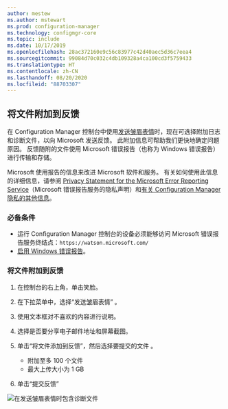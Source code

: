 ```yaml
---
author: mestew
ms.author: mstewart
ms.prod: configuration-manager
ms.technology: configmgr-core
ms.topic: include
ms.date: 10/17/2019
ms.openlocfilehash: 28ac372160e9c56c83977c42d40aec5d36c7eea4
ms.sourcegitcommit: 99084d70c032c4db109328a4ca100cd3f5759433
ms.translationtype: HT
ms.contentlocale: zh-CN
ms.lasthandoff: 08/20/2020
ms.locfileid: "88703307"
---
```

## <a name="attach-files-to-feedback"></a>将文件附加到反馈
<!--3555011-->
在 Configuration Manager 控制台中使用[发送皱眉表情](../../../../understand/find-help.md#BKMK_1806Feedback)时，现在可选择附加日志和诊断文件，以向 Microsoft 发送反馈。 此附加信息可帮助我们更快地确定问题原因。 反馈随附的文件使用 Microsoft 错误报告（也称为 Windows 错误报告）进行传输和存储。

Microsoft 使用报告的信息来改进 Microsoft 软件和服务。 有关如何使用此信息的详细信息，请参阅 [Privacy Statement for the Microsoft Error Reporting Service](https://privacy.microsoft.com/microsoft-error-reporting-privacy-statement)（Microsoft 错误报告服务的隐私声明）和[有关 Configuration Manager 隐私的其他信息](../../../../plan-design/security/additional-privacy.md)。

### <a name="prerequisites"></a>必备条件
- 运行 Configuration Manager 控制台的设备必须能够访问 Microsoft 错误报告服务终结点：`https://watson.microsoft.com/`
- [启用 Windows 错误报告](/powershell/module/windowserrorreporting)。

### <a name="to-attach-files-to-feedback"></a>将文件附加到反馈

1. 在控制台的右上角，单击笑脸。
1. 在下拉菜单中，选择“发送皱眉表情”  。
1. 使用文本框对不喜欢的内容进行说明。
1. 选择是否要分享电子邮件地址和屏幕截图。
1. 单击“将文件添加到反馈”，然后选择要提交的文件  。
   - 附加至多 100 个文件
   - 最大上传大小为 1 GB

1. 单击“提交反馈” 

![在发送皱眉表情时包含诊断文件](../../media/3556011-feedback-add-files.png)